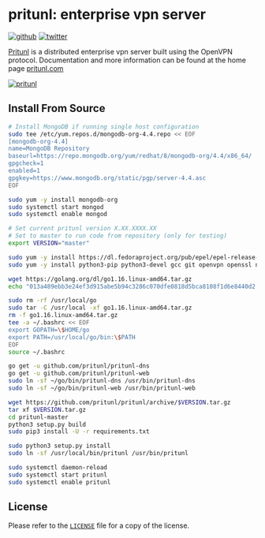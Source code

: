 # pritunl: enterprise vpn server

[![github](https://img.shields.io/badge/github-pritunl-11bdc2.svg?style=flat)](https://github.com/pritunl)
[![twitter](https://img.shields.io/badge/twitter-pritunl-55acee.svg?style=flat)](https://twitter.com/pritunl)

[Pritunl](https://github.com/pritunl/pritunl) is a distributed enterprise
vpn server built using the OpenVPN protocol. Documentation and more
information can be found at the home page [pritunl.com](https://pritunl.com)

[![pritunl](www/img/logo_code.png)](https://pritunl.com)

## Install From Source

```bash
# Install MongoDB if running single host configuration
sudo tee /etc/yum.repos.d/mongodb-org-4.4.repo << EOF
[mongodb-org-4.4]
name=MongoDB Repository
baseurl=https://repo.mongodb.org/yum/redhat/8/mongodb-org/4.4/x86_64/
gpgcheck=1
enabled=1
gpgkey=https://www.mongodb.org/static/pgp/server-4.4.asc
EOF

sudo yum -y install mongodb-org
sudo systemctl start mongod
sudo systemctl enable mongod

# Set current pritunl version X.XX.XXXX.XX
# Set to master to run code from repository (only for testing)
export VERSION="master"

sudo yum -y install https://dl.fedoraproject.org/pub/epel/epel-release-latest-8.noarch.rpm
sudo yum -y install python3-pip python3-devel gcc git openvpn openssl net-tools iptables psmisc ca-certificates

wget https://golang.org/dl/go1.16.linux-amd64.tar.gz
echo "013a489ebb3e24ef3d915abe5b94c3286c070dfe0818d5bca8108f1d6e8440d2 go1.16.linux-amd64.tar.gz" | sha256sum -c -

sudo rm -rf /usr/local/go
sudo tar -C /usr/local -xf go1.16.linux-amd64.tar.gz
rm -f go1.16.linux-amd64.tar.gz
tee -a ~/.bashrc << EOF
export GOPATH=\$HOME/go
export PATH=/usr/local/go/bin:\$PATH
EOF
source ~/.bashrc

go get -u github.com/pritunl/pritunl-dns
go get -u github.com/pritunl/pritunl-web
sudo ln -sf ~/go/bin/pritunl-dns /usr/bin/pritunl-dns
sudo ln -sf ~/go/bin/pritunl-web /usr/bin/pritunl-web

wget https://github.com/pritunl/pritunl/archive/$VERSION.tar.gz
tar xf $VERSION.tar.gz
cd pritunl-master
python3 setup.py build
sudo pip3 install -U -r requirements.txt

sudo python3 setup.py install
sudo ln -sf /usr/local/bin/pritunl /usr/bin/pritunl

sudo systemctl daemon-reload
sudo systemctl start pritunl
sudo systemctl enable pritunl
```

## License

Please refer to the [`LICENSE`](LICENSE) file for a copy of the license.
